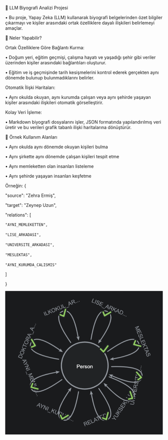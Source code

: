 📌 LLM Biyografi Analizi Projesi

• Bu proje, Yapay Zeka (LLM) kullanarak biyografi belgelerinden özet bilgiler çıkarmayı ve kişiler arasındaki ortak özelliklere dayalı ilişkileri belirlemeyi amaçlar.

📌 Neler Yapabilir?

Ortak Özelliklere Göre Bağlantı Kurma:

• Doğum yeri, eğitim geçmişi, çalışma hayatı ve yaşadığı şehir gibi veriler üzerinden kişiler arasındaki bağlantıları oluşturur.

• Eğitim ve iş geçmişinde tarih kesişmelerini kontrol ederek gerçekten aynı dönemde bulunup bulunmadıklarını belirler.

Otomatik İlişki Haritaları:

• Aynı okulda okuyan, aynı kurumda çalışan veya aynı şehirde yaşayan kişiler arasındaki ilişkileri otomatik görselleştirir.

Kolay Veri İşleme:

• Markdown biyografi dosyalarını işler, JSON formatında yapılandırılmış veri üretir ve bu verileri grafik tabanlı ilişki haritalarına dönüştürür.

📌 Örnek Kullanım Alanları

• Aynı okulda aynı dönemde okuyan kişileri bulma

• Aynı şirkette aynı dönemde çalışan kişileri tespit etme

• Aynı memleketten olan insanları listeleme

• Aynı şehirde yaşayan insanları keşfetme 

Örneğin:
{

  "source": "Zehra Ermiş",
  
  "target": "Zeynep Uzun",
  
  "relations": [
  
    "AYNI_MEMLEKETTEN",
    
    "LISE_ARKADASI",
    
    "UNIVERSITE_ARKADASI",
    
    "MESLEKTAS",
    
    "AYNI_KURUMDA_CALISMIS"
    
  ]
  
}


  ![alt text](image.png)
